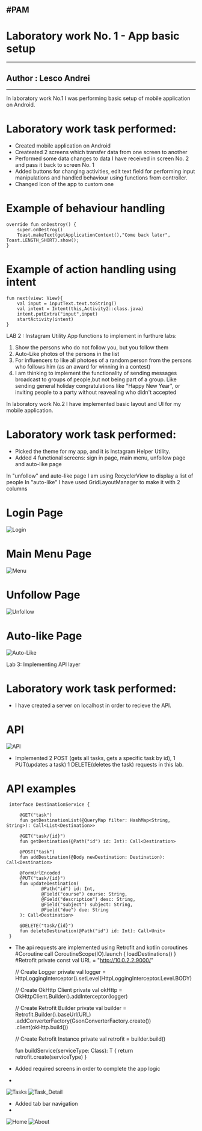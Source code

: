 #PAM
---
# Laboratory work No. 1 - App basic setup
---
## Author : Lesco Andrei
---
In laboratory work No.1 I was performing basic setup of mobile application on Android.



# Laboratory work task performed:

 - Created mobile application on Android
 - Createated 2 screens which transfer data from one screen to another
- Performed some data changes to data I have received in screen No. 2 and pass it back to screen No. 1
- Added buttons for changing activities, edit text field for performing input manipulations and handled behaviour using functions from controller.
- Changed Icon of the app to custom one

# Example of behaviour handling
    override fun onDestroy() {
        super.onDestroy()
        Toast.makeText(getApplicationContext(),"Come back later", Toast.LENGTH_SHORT).show();
    }
    
# Example of action handling using intent
    fun next(view: View){
        val input = inputText.text.toString()
        val intent = Intent(this,Activity2::class.java)
        intent.putExtra("input",input)
        startActivity(intent)
    }

LAB 2 : Instagram Utility
App functions to implement in furthure labs:
1) Show the persons who do not follow you, but you follow them
2) Auto-Like photos of the persons in the list
3) For influencers to like all photoes of a random person from the persons who follows him (as an award for winning in a contest)
4) I am thinking to implement the functionality of sending messages broadcast to groups of people,but not being part of a group. Like sending general holiday congratulations like "Happy New Year", or inviting people to a party without reavealing who didn't accepted 

In laboratory work No.2 I have implemented basic layout and UI for my mobile application.



# Laboratory work task performed:

 - Picked the theme for my app, and it is Instagram Helper Utility.
 - Added 4 functional screens: sign in page, main menu, unfollow page and auto-like page

In "unfollow" and auto-like page I am using RecyclerView to display a list of people
In "auto-like" I have used GridLayoutManager to make it with 2 columns



# Login Page
![Login](LoginPage.PNG)
# Main Menu Page
![Menu](MainMenu.PNG)
# Unfollow Page
![Unfollow](Unfollow.PNG)
# Auto-like Page
![Auto-Like](AutoLike.PNG)

Lab 3: Implementing API layer

# Laboratory work task performed:
 - I have created a server on localhost in order to recieve the API.
 # API
 ![API](api.png)
 - Implemented 2 POST (gets all tasks, gets a specific task by id), 1 PUT(updates a task) 1 DELETE(deletes the task) requests in this lab.
# API examples 
     interface DestinationService {
     
         @GET("task")
         fun getDestinationList(@QueryMap filter: HashMap<String, String>): Call<List<Destination>>
     
         @GET("task/{id}")
         fun getDestination(@Path("id") id: Int): Call<Destination>
     
         @POST("task")
         fun addDestination(@Body newDestination: Destination): Call<Destination>
     
         @FormUrlEncoded
         @PUT("task/{id}")
         fun updateDestination(
                 @Path("id") id: Int,
                 @Field("course") course: String,
                 @Field("description") desc: String,
                 @Field("subject") subject: String,
                 @Field("due") due: String
         ): Call<Destination>
     
         @DELETE("task/{id}")
         fun deleteDestination(@Path("id") id: Int): Call<Unit>
     }
 - The api requests are implemented using Retrofit and kotlin coroutines
 #Coroutine call
         CoroutineScope(IO).launch {
             loadDestinations()
         }
 #Retrofit
     private const val URL = "http://10.0.2.2:9000/"
 
     // Create Logger
     private val logger = HttpLoggingInterceptor().setLevel(HttpLoggingInterceptor.Level.BODY)
 
     // Create OkHttp Client
     private val okHttp = OkHttpClient.Builder().addInterceptor(logger)
 
     // Create Retrofit Builder
     private val builder = Retrofit.Builder().baseUrl(URL)
         .addConverterFactory(GsonConverterFactory.create())
         .client(okHttp.build())
 
     // Create Retrofit Instance
     private val retrofit = builder.build()
 
     fun <T> buildService(serviceType: Class<T>): T {
         return retrofit.create(serviceType)
     }
 
 - Added required screens in order to complete the app logic
 - 
  ![Tasks](Tasks.PNG)
  ![Task_Detail](TaskDetail.PNG)
 - Added tab bar navigation
 - 
  ![Home](Home.PNG)
  ![About](About.PNG)
 
